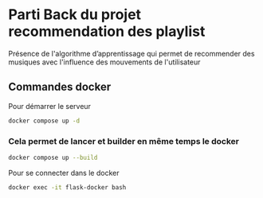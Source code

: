 # Parti Back du projet recommendation des playlist

Présence de l'algorithme d’apprentissage qui permet de recommender des musiques avec l'influence des mouvements de l'utilisateur

## Commandes docker
Pour démarrer le serveur

```bash
docker compose up -d
```

### Cela permet de lancer et builder en même temps le docker
```bash
docker compose up --build
```

Pour se connecter dans le docker

```bash
docker exec -it flask-docker bash
```